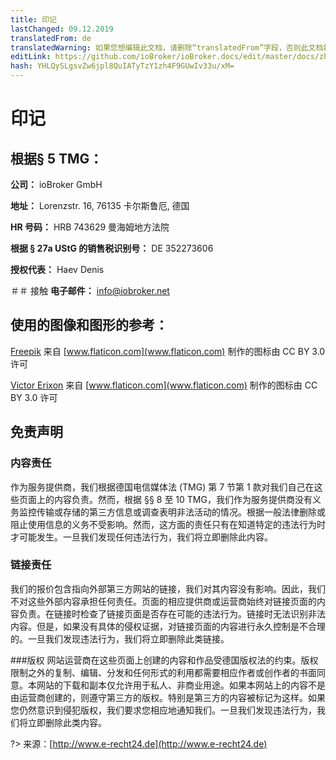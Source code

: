 ```yaml
---
title: 印记
lastChanged: 09.12.2019
translatedFrom: de
translatedWarning: 如果您想编辑此文档，请删除“translatedFrom”字段，否则此文档将再次自动翻译
editLink: https://github.com/ioBroker/ioBroker.docs/edit/master/docs/zh-cn/imprint.md
hash: YHLQySLgsvZw6jpl8QuIATyTzY1zh4F9GUwIv33u/xM=
---
```

# 印记
## 根据§ 5 TMG：
**公司：** ioBroker GmbH

**地址：** Lorenzstr. 16, 76135 卡尔斯鲁厄, 德国

**HR 号码：** HRB 743629 曼海姆地方法院

**根据 § 27a UStG 的销售税识别号：** DE 352273606

**授权代表：** Haev Denis

＃＃ 接触
**电子邮件：** info@iobroker.net

## 使用的图像和图形的参考：
[Freepik](http://www.freepik.com/) 来自 [www.flaticon.com](www.flaticon.com) 制作的图标由 CC BY 3.0 许可

[Victor Erixon](http://www.flaticon.com/authors/victor-erixon) 来自 [www.flaticon.com](www.flaticon.com) 制作的图标由 CC BY 3.0 许可

## 免责声明
### 内容责任
作为服务提供商，我们根据德国电信媒体法 (TMG) 第 7 节第 1 款对我们自己在这些页面上的内容负责。然而，根据 §§ 8 至 10 TMG，我们作为服务提供商没有义务监控传输或存储的第三方信息或调查表明非法活动的情况。根据一般法律删除或阻止使用信息的义务不受影响。然而，这方面的责任只有在知道特定的违法行为时才可能发生。一旦我们发现任何违法行为，我们将立即删除此内容。

### 链接责任
我们的报价包含指向外部第三方网站的链接，我们对其内容没有影响。因此，我们不对这些外部内容承担任何责任。页面的相应提供商或运营商始终对链接页面的内容负责。在链接时检查了链接页面是否存在可能的违法行为。链接时无法识别非法内容。但是，如果没有具体的侵权证据，对链接页面的内容进行永久控制是不合理的。一旦我们发现违法行为，我们将立即删除此类链接。

###版权
网站运营商在这些页面上创建的内容和作品受德国版权法的约束。版权限制之外的复制、编辑、分发和任何形式的利用都需要相应作者或创作者的书面同意。本网站的下载和副本仅允许用于私人、非商业用途。如果本网站上的内容不是由运营商创建的，则遵守第三方的版权。特别是第三方的内容被标记为这样。如果您仍然意识到侵犯版权，我们要求您相应地通知我们。一旦我们发现违法行为，我们将立即删除此类内容。

?> 来源：[http://www.e-recht24.de](http://www.e-recht24.de)